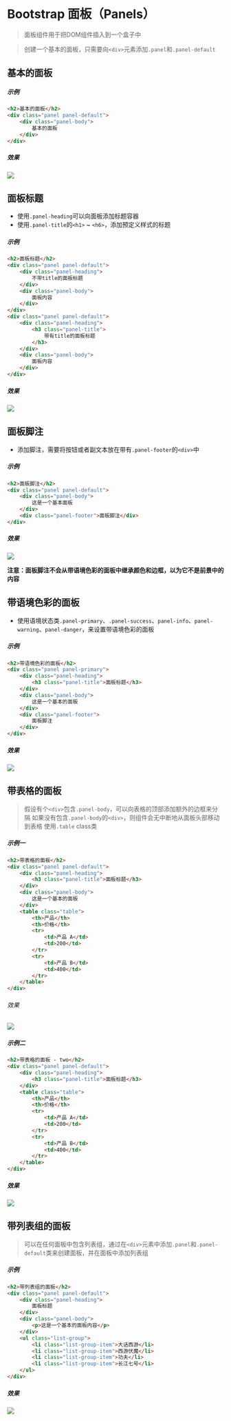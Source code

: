 # Bootstrap 面板（Panels）

> 面板组件用于把DOM组件插入到一个盒子中

> 创建一个基本的面板，只需要向`<div>`元素添加`.panel`和`.panel-default`

## 基本的面板

##### 示例
```html
<h2>基本的面板</h2>
<div class="panel panel-default">
    <div class="panel-body">
        基本的面板
    </div>
</div>
```
##### 效果
![](https://i.imgur.com/vYCq2kM.png)
<!--<img src="example_image/panel-default.png" alt="基本的面板">-->

## 面板标题

* 使用`.panel-heading`可以向面板添加标题容器
* 使用`.panel-title`的`<h1>` ~ `<h6>`，添加预定义样式的标题

##### 示例
```html
<h2>面板标题</h2>
<div class="panel panel-default">
    <div class="panel-heading">
        不带title的面板标题
    </div>
    <div class="panel-body">
        面板内容
    </div>
</div>
<div class="panel panel-default">
    <div class="panel-heading">
        <h3 class="panel-title">
            带有title的面板标题
        </h3>
    </div>
    <div class="panel-body">
        面板内容
    </div>
</div>
```
##### 效果
![](https://i.imgur.com/hOHsU5D.png)
<!--<img src="example_image/panel-title.png" alt="面板标题">-->

## 面板脚注

* 添加脚注，需要将按钮或者副文本放在带有`.panel-footer`的`<div>`中

##### 示例
```html
<h2>面板脚注</h2>
<div class="panel panel-default">
    <div class="panel-body">
        这是一个基本面板
    </div>
    <div class="panel-footer">面板脚注</div>
</div>
```
##### 效果
![](https://i.imgur.com/150xqIY.png)
<!--<img src="example_image/panel-footer.png" alt="面板脚注">-->

**注意：面板脚注不会从带语境色彩的面板中继承颜色和边框，以为它不是前景中的内容**

## 带语境色彩的面板

* 使用语境状态类`.panel-primary`、`.panel-success`、`panel-info`、`panel-warning`、`panel-danger`，来设置带语境色彩的面板

##### 示例
```html
<h2>带语境色彩的面板</h2>
<div class="panel panel-primary">
    <div class="panel-heading">
        <h3 class="panel-title">面板标题</h3>
    </div>
    <div class="panel-body">
        这是一个基本的面板
    </div>
    <div class="panel-footer">
        面板脚注
    </div>
</div>
```
##### 效果
![](https://i.imgur.com/lZ1yqfJ.png)
<!--<img src="example_image/panel-style.png" alt="带语境色彩的面板">-->

## 带表格的面板

> 假设有个`<div>`包含`.panel-body`，可以向表格的顶部添加额外的边框来分隔
> 如果没有包含`.panel-body`的`<div>`，则组件会无中断地从面板头部移动到表格
> 使用`.table` class类

##### 示例一
```html
<h2>带表格的面板</h2>
<div class="panel panel-default">
    <div class="panel-heading">
        <h3 class="panel-title">面板标题</h3>
    </div>
    <div class="panel-body">
        这是一个基本的面板
    </div>
    <table class="table">
        <th>产品</th>
        <th>价格</th>
        <tr>
            <td>产品 A</td>
            <td>200</td>
        </tr>
        <tr>
            <td>产品 B</td>
            <td>400</td>
        </tr>
    </table>
</div>
```
###### 效果
![](https://i.imgur.com/hzrw11O.png)
<!--<img src="example_image/panel-table-one.png" alt="带表格的面板">-->

##### 示例二
```html
<h2>带表格的面板 - two</h2>
<div class="panel panel-default">
    <div class="panel-heading">
        <h3 class="panel-title">面板标题</h3>
    </div>
    <table class="table">
        <th>产品</th>
        <th>价格</th>
        <tr>
            <td>产品 A</td>
            <td>200</td>
        </tr>
        <tr>
            <td>产品 B</td>
            <td>400</td>
        </tr>
    </table>
</div>
```
##### 效果
![](https://i.imgur.com/pRTx5Yo.png)
<!--<img src="example_image/panel-table-two.png" alt="带表格的面板">-->

## 带列表组的面板

> 可以在任何面板中包含列表组，通过在`<div>`元素中添加`.panel`和`.panel-default`类来创建面板，并在面板中添加列表组

##### 示例
```html
<h2>带列表组的面板</h2>
<div class="panel panel-default">
    <div class="panel-heading">
        面板标题
    </div>
    <div class="panel-body">
        <p>这是一个基本的面板内容</p>
    </div>
    <ul class="list-group">
        <li class="list-group-item">大话西游</li>
        <li class="list-group-item">西游伏魔</li>
        <li class="list-group-item">功夫</li>
        <li class="list-group-item">长江七号</li>
    </ul>
</div>
```
##### 效果
![](https://i.imgur.com/kZez6pe.png)
<!--<img src="example_image/panel-list.png" alt="带列表组的面板">-->